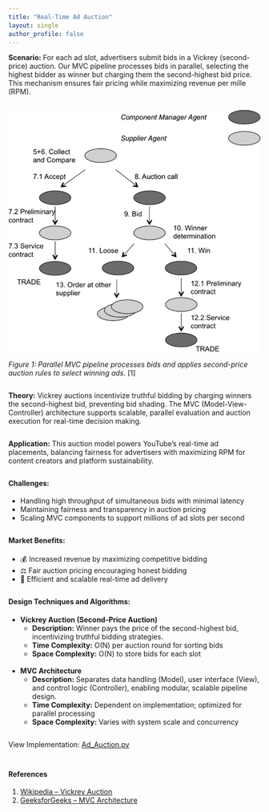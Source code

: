 ```yaml
---
title: "Real-Time Ad Auction"
layout: single
author_profile: false
---
```


<div class="justified" style="margin-bottom: 2em;">
  <strong>Scenario:</strong> For each ad slot, advertisers submit bids in a Vickrey (second-price) auction. Our MVC pipeline processes bids in parallel, selecting the highest bidder as winner but charging them the second-highest bid price. This mechanism ensures fair pricing while maximizing revenue per mille (RPM).
</div>

![Vickrey Auction MVC Pipeline](/assets/images/21.png)

<div class="justified" style="margin-bottom: 2em;">
  <em>Figure 1: Parallel MVC pipeline processes bids and applies second-price auction rules to select winning ads.</em> [1]
</div>

<div class="justified" style="margin-bottom: 2em;">
  <strong>Theory:</strong> Vickrey auctions incentivize truthful bidding by charging winners the second-highest bid, preventing bid shading. The MVC (Model-View-Controller) architecture supports scalable, parallel evaluation and auction execution for real-time decision making.
</div>

<div class="justified" style="margin-bottom: 2em;">
  <strong>Application:</strong> This auction model powers YouTube’s real-time ad placements, balancing fairness for advertisers with maximizing RPM for content creators and platform sustainability.
</div>

<h4 style="margin-top: 2em;">Challenges:</h4>
<ul style="margin-bottom: 2em;">
  <li>Handling high throughput of simultaneous bids with minimal latency</li>
  <li>Maintaining fairness and transparency in auction pricing</li>
  <li>Scaling MVC components to support millions of ad slots per second</li>
</ul>

<h4 style="margin-top: 2em;">Market Benefits:</h4>
<ul style="margin-bottom: 2em;">
  <li>💰 Increased revenue by maximizing competitive bidding</li>
  <li>⚖️ Fair auction pricing encouraging honest bidding</li>
  <li>🚀 Efficient and scalable real-time ad delivery</li>
</ul>

<h4 style="margin-top: 2em;">Design Techniques and Algorithms:</h4>
<ul style="margin-bottom: 2em;">
  <li><strong>Vickrey Auction (Second-Price Auction)</strong><br>
    <ul>
      <li><strong>Description:</strong> Winner pays the price of the second-highest bid, incentivizing truthful bidding strategies.</li>
      <li><strong>Time Complexity:</strong> O(N) per auction round for sorting bids</li>
      <li><strong>Space Complexity:</strong> O(N) to store bids for each slot</li>
    </ul>
  </li>
  <br>
  <li><strong>MVC Architecture</strong><br>
    <ul>
      <li><strong>Description:</strong> Separates data handling (Model), user interface (View), and control logic (Controller), enabling modular, scalable pipeline design.</li>
      <li><strong>Time Complexity:</strong> Dependent on implementation; optimized for parallel processing</li>
      <li><strong>Space Complexity:</strong> Varies with system scale and concurrency</li>
    </ul>
  </li>
</ul>

<p style="margin-top: 2em;">View Implementation: <a href="https://github.com/AdityaKhatawkar/aditya_aps_portfolio.github.io/blob/main/codes/21_Auction.py" target="_blank">Ad_Auction.py</a></p>

<h4 style="margin-top: 3em;">References</h4>
<ol style="margin-bottom: 3em;">
  <li><a href="https://en.wikipedia.org/wiki/Vickrey_auction" target="_blank">Wikipedia – Vickrey Auction</a></li>
  <li><a href="https://www.geeksforgeeks.org/model-view-controller-mvc-architecture/" target="_blank">GeeksforGeeks – MVC Architecture</a></li>
</ol>
